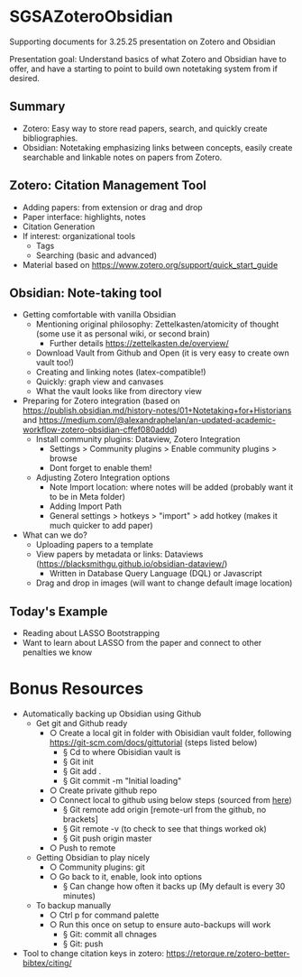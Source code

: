 # SGSAZoteroObsidian
Supporting documents for 3.25.25 presentation on Zotero and Obsidian

Presentation goal: Understand basics of what Zotero and Obsidian have to offer, and have a starting to point to build own notetaking system from if desired.

## Summary
- Zotero: Easy way to store read papers, search, and quickly create bibliographies.
- Obsidian: Notetaking emphasizing links between concepts, easily create searchable and linkable notes on papers from Zotero.

## Zotero: Citation Management Tool
- Adding papers: from extension or drag and drop
- Paper interface: highlights, notes
- Citation Generation
- If interest: organizational tools
  - Tags
  - Searching (basic and advanced)
- Material based on https://www.zotero.org/support/quick_start_guide

## Obsidian: Note-taking tool
- Getting comfortable with vanilla Obsidian
  - Mentioning original philosophy: Zettelkasten/atomicity of thought (some use it as personal wiki, or second brain)
     - Further details https://zettelkasten.de/overview/
  - Download Vault from Github and Open (it is very easy to create own vault too!)
  - Creating and linking notes (latex-compatible!)
  - Quickly: graph view and canvases
  - What the vault looks like from directory view
- Preparing for Zotero integration (based on https://publish.obsidian.md/history-notes/01+Notetaking+for+Historians and https://medium.com/@alexandraphelan/an-updated-academic-workflow-zotero-obsidian-cffef080addd)
  - Install community plugins: Dataview, Zotero Integration
    - Settings > Community plugins > Enable community plugins > browse
    - Dont forget to enable them!
  - Adjusting Zotero Integration options
    - Note Import location: where notes will be added (probably want it to be in Meta folder)
    - Adding Import Path
    - General settings > hotkeys > "import" > add hotkey (makes it much quicker to add paper)
- What can we do?
  - Uploading papers to a template
  - View papers by metadata or links: Dataviews (https://blacksmithgu.github.io/obsidian-dataview/)
    - Written in Database Query Language (DQL) or Javascript
  - Drag and drop in images (will want to change default image location)

## Today's Example
- Reading about LASSO Bootstrapping
- Want to learn about LASSO from the paper and connect to other penalties we know

# Bonus Resources
- Automatically backing up Obsidian using Github
  - Get git and Github ready
    - ○ Create a local git in folder with Obisidian vault folder, following https://git-scm.com/docs/gittutorial (steps listed below)
  		- § Cd to where Obisidian vault is
  		- § Git init
  		- § Git add .
  		- § Git commit -m "Initial loading"
    - ○ Create private github repo
    - ○ Connect local to github using below steps (sourced from [here]([url](https://docs.github.com/en/migrations/importing-source-code/using-the-command-line-to-import-source-code/adding-locally-hosted-code-to-github#adding-a-local-repository-to-github-using-git)))
      - § Git remote add origin [remote-url from the github, no brackets]
      - § Git remote -v   (to check to see that things worked ok)
      - § Git push origin master
    - ○ Push to remote
  - Getting Obsidian to play nicely
    - ○ Community plugins: git
    - ○ Go back to it, enable, look into options
      - § Can change how often it backs up (My default is every 30 minutes)
  - To backup manually
    - ○ Ctrl p for command palette
    - ○ Run this once on setup to ensure auto-backups will work
      - § Git: commit all chnages
      - § Git: push
- Tool to change citation keys in zotero: https://retorque.re/zotero-better-bibtex/citing/

